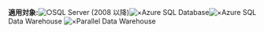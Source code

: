 <Token>**適用対象:**![○](../includes/media/yes.png)SQL Server (2008 以降)![×](../includes/media/no.png)Azure SQL Database![×](../includes/media/no.png)Azure SQL Data Warehouse ![×](../includes/media/no.png)Parallel Data Warehouse </Token>